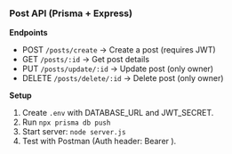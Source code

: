 ### Post API (Prisma + Express)

**Endpoints**
- POST `/posts/create` → Create a post (requires JWT)
- GET `/posts/:id` → Get post details
- PUT `/posts/update/:id` → Update post (only owner)
- DELETE `/posts/delete/:id` → Delete post (only owner)

**Setup**
1. Create `.env` with DATABASE_URL and JWT_SECRET.
2. Run `npx prisma db push`
3. Start server: `node server.js`
4. Test with Postman (Auth header: Bearer <token>).
